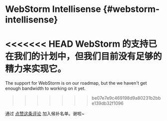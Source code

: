 <Logo name="webstorm" class="logo-float-xl"/>

# WebStorm Intellisense {#webstorm-intellisense}

<<<<<<< HEAD
WebStorm 的支持已在我们的计划中，但我们目前没有足够的精力来实现它。
=======
The support for WebStorm is on our roadmap, but the we haven't get enough bandwidth to working on it yet.
>>>>>>> be07e7e9c469198d9a80231b2bbe139db32f1096

通过 [点赞这条评论](https://github.com/windicss/windicss/discussions/136#discussioncomment-557097) 加入候补名单。谢啦~
